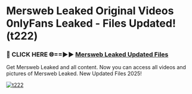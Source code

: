 # Mersweb Leaked Original Videos 0nlyFans Leaked - Files Updated! (t222)

<h3>🔴 CLICK HERE 🌐==►► <a href="https://tinyurl.com/ehrbuxhb" rel="nofollow">Mersweb Leaked Updated Files</a></h3>

Get Mersweb Leaked and all content. Now you can access all videos and pictures of Mersweb Leaked. New Updated Files 2025!

[![t222](https://i.imgur.com/lVYEuWS.gif)](https://tinyurl.com/ehrbuxhb)
